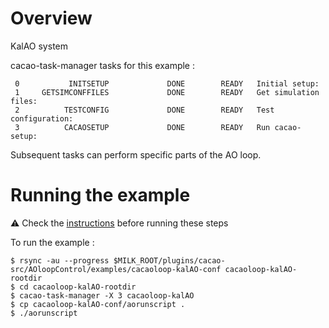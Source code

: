 # Overview

KalAO system

cacao-task-manager tasks for this example :

~~~
 0           INITSETUP             DONE        READY   Initial setup:
 1     GETSIMCONFFILES             DONE        READY   Get simulation files:
 2          TESTCONFIG             DONE        READY   Test configuration:
 3          CACAOSETUP             DONE        READY   Run cacao-setup:
~~~
Subsequent tasks can perform specific parts of the AO loop.


# Running the example

:warning: Check the [instructions](https://github.com/cacao-org/cacao/tree/dev/AOloopControl/examples) before running these steps

To run the example :

    $ rsync -au --progress $MILK_ROOT/plugins/cacao-src/AOloopControl/examples/cacaoloop-kalAO-conf cacaoloop-kalAO-rootdir
    $ cd cacaoloop-kalAO-rootdir
    $ cacao-task-manager -X 3 cacaoloop-kalAO
    $ cp cacaoloop-kalAO-conf/aorunscript .
    $ ./aorunscript

